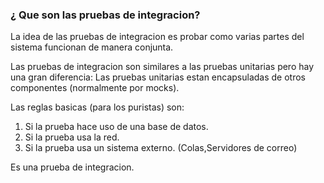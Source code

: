 ### ¿ Que son las pruebas de integracion?

La idea de las pruebas de integracion es probar como varias partes del sistema funcionan de manera conjunta. <!-- .element: class="fragment" --> 

Las pruebas de integracion son similares a las pruebas unitarias pero hay una gran diferencia: Las pruebas unitarias estan encapsuladas de otros componentes (normalmente por mocks). <!-- .element: class="fragment" --> 



Las reglas basicas (para los puristas) son: <!-- .element: class="fragment" --> 

1. Si la prueba hace uso de una base de datos.  <!-- .element: class="fragment" --> 
2. Si la prueba usa la red.  <!-- .element: class="fragment" --> 
3. Si la prueba usa un sistema externo. (Colas,Servidores de correo)  <!-- .element: class="fragment" --> 

Es una prueba de integracion. <!-- .element: class="fragment" --> 
